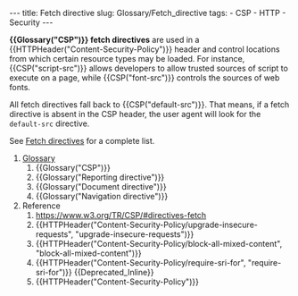 --- title: Fetch directive slug: Glossary/Fetch\_directive tags: - CSP - HTTP - Security ---

**{{Glossary("CSP")}} fetch directives** are used in a {{HTTPHeader("Content-Security-Policy")}} header and control locations from which certain resource types may be loaded. For instance, {{CSP("script-src")}} allows developers to allow trusted sources of script to execute on a page, while {{CSP("font-src")}} controls the sources of web fonts.

All fetch directives fall back to {{CSP("default-src")}}. That means, if a fetch directive is absent in the CSP header, the user agent will look for the `default-src` directive.

See [Fetch directives](/en-US/docs/Web/HTTP/Headers/Content-Security-Policy#fetch_directives) for a complete list.

1.  [Glossary](/en-US/docs/Glossary)
    1.  {{Glossary("CSP")}}
    2.  {{Glossary("Reporting directive")}}
    3.  {{Glossary("Document directive")}}
    4.  {{Glossary("Navigation directive")}}
2.  Reference
    1.  <https://www.w3.org/TR/CSP/#directives-fetch>
    2.  {{HTTPHeader("Content-Security-Policy/upgrade-insecure-requests", "upgrade-insecure-requests")}}
    3.  {{HTTPHeader("Content-Security-Policy/block-all-mixed-content", "block-all-mixed-content")}}
    4.  {{HTTPHeader("Content-Security-Policy/require-sri-for", "require-sri-for")}} {{Deprecated\_Inline}}
    5.  {{HTTPHeader("Content-Security-Policy")}}
